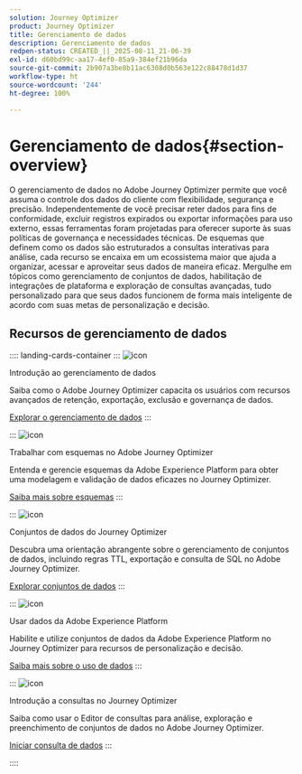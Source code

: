 ```yaml
---
solution: Journey Optimizer
product: Journey Optimizer
title: Gerenciamento de dados
description: Gerenciamento de dados
redpen-status: CREATED_||_2025-08-11_21-06-39
exl-id: d60bd99c-aa17-4ef0-85a9-384ef21b96da
source-git-commit: 2b907a3be8b11ac6308d0b563e122c88478d1d37
workflow-type: ht
source-wordcount: '244'
ht-degree: 100%

---
```


# Gerenciamento de dados{#section-overview}

O gerenciamento de dados no Adobe Journey Optimizer permite que você assuma o controle dos dados do cliente com flexibilidade, segurança e precisão. Independentemente de você precisar reter dados para fins de conformidade, excluir registros expirados ou exportar informações para uso externo, essas ferramentas foram projetadas para oferecer suporte às suas políticas de governança e necessidades técnicas. De esquemas que definem como os dados são estruturados a consultas interativas para análise, cada recurso se encaixa em um ecossistema maior que ajuda a organizar, acessar e aproveitar seus dados de maneira eficaz. Mergulhe em tópicos como gerenciamento de conjuntos de dados, habilitação de integrações de plataforma e exploração de consultas avançadas, tudo personalizado para que seus dados funcionem de forma mais inteligente de acordo com suas metas de personalização e decisão.

## Recursos de gerenciamento de dados

:::: landing-cards-container
:::
![icon](https://cdn.experienceleague.adobe.com/icons/book.svg?lang=pt-BR)

Introdução ao gerenciamento de dados

Saiba como o Adobe Journey Optimizer capacita os usuários com recursos avançados de retenção, exportação, exclusão e governança de dados.

[Explorar o gerenciamento de dados](../using/data/gs-data.md)
:::

:::
![icon](https://cdn.experienceleague.adobe.com/icons/puzzle-piece.svg?lang=pt-BR)

Trabalhar com esquemas no Adobe Journey Optimizer

Entenda e gerencie esquemas da Adobe Experience Platform para obter uma modelagem e validação de dados eficazes no Journey Optimizer.

[Saiba mais sobre esquemas](../using/data/get-started-schemas.md)
:::

:::
![icon](https://cdn.experienceleague.adobe.com/icons/database.svg?lang=pt-BR)

Conjuntos de dados do Journey Optimizer

Descubra uma orientação abrangente sobre o gerenciamento de conjuntos de dados, incluindo regras TTL, exportação e consulta de SQL no Adobe Journey Optimizer.

[Explorar conjuntos de dados](datasets-landing-page.md)
:::

:::
![icon](https://cdn.experienceleague.adobe.com/icons/bullseye.svg?lang=pt-BR)

Usar dados da Adobe Experience Platform

Habilite e utilize conjuntos de dados da Adobe Experience Platform no Journey Optimizer para recursos de personalização e decisão.

[Saiba mais sobre o uso de dados](../using/data/lookup-aep-data.md)
:::

:::
![icon](https://cdn.experienceleague.adobe.com/icons/chart-line.svg?lang=pt-BR)

Introdução a consultas no Journey Optimizer

Saiba como usar o Editor de consultas para análise, exploração e preenchimento de conjuntos de dados no Adobe Journey Optimizer.

[Iniciar consulta de dados](../using/data/get-started-queries.md)
:::

::::
